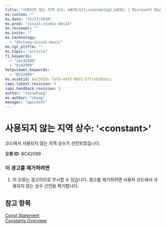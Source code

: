 ```yaml
---
title: "사용되지 않는 지역 상수: &#39;&lt;constant&gt;&#39; | Microsoft Docs"
ms.custom: ""
ms.date: "11/17/2016"
ms.prod: "visual-studio-dev14"
ms.reviewer: ""
ms.suite: ""
ms.technology: 
  - "devlang-visual-basic"
ms.tgt_pltfrm: ""
ms.topic: "article"
f1_keywords: 
  - "vbc42099"
  - "bc42099"
helpviewer_keywords: 
  - "BC42099"
ms.assetid: 8ac5925c-fafd-44fd-9892-57fceb35a5cc
caps.latest.revision: 5
caps.handback.revision: 5
author: "stevehoag"
ms.author: "shoag"
manager: "wpickett"
---
```

# 사용되지 않는 지역 상수: &#39;&lt;constant&gt;&#39;
코드에서 사용되지 않는 지역 상수가 선언되었습니다.  
  
 **오류 ID:** BC42099  
  
### 이 경고를 제거하려면  
  
1.  이 오류는 경고이므로 무시할 수 있습니다. 경고를 제거하려면 사용자 코드에서 사용되지 않는 상수 선언을 제거합니다.  
  
## 참고 항목  
 [Const Statement](../Topic/Const%20Statement%20\(Visual%20Basic\).md)   
 [Constants Overview](../Topic/Constants%20Overview%20\(Visual%20Basic\).md)